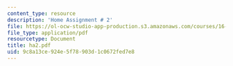 ```yaml
---
content_type: resource
description: 'Home Assignment # 2'
file: https://ol-ocw-studio-app-production.s3.amazonaws.com/courses/16-20-structural-mechanics-fall-2002/9c8a13ce924e5f78903d1c0672fed7e8_ha2.pdf
file_type: application/pdf
resourcetype: Document
title: ha2.pdf
uid: 9c8a13ce-924e-5f78-903d-1c0672fed7e8
---
```

